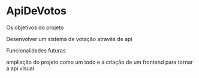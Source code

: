 ﻿# ApiDeVotos
  Os objetivos do projeto

Desenvolver um sistema de votação através de api

  Funcionalidades futuras

ampliação do projeto como um todo e a criação de um frontend para tornar a api visual
